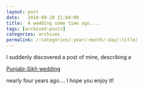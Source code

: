 ```yaml
---
layout: post
date:	2010-09-20 21:04:00
title:  A wedding some time ago....
tags: [archived-posts]
categories: archives
permalink: /:categories/:year/:month/:day/:title/
---
```

I suddenly discovered a post of mine, describing a

<a href="http://deponti.wordpress.com/2006/11/11/the-punjabi-sikh-wedding-we-attendedlots-of-pics/"> Punjabi-Sikh wedding </a> 

nearly four years ago.... I hope you enjoy it!
